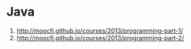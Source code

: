 # Java
1. http://moocfi.github.io/courses/2013/programming-part-1/
2. http://moocfi.github.io/courses/2013/programming-part-2/
